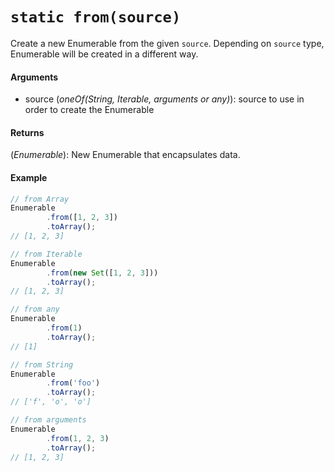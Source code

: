 # `static from(source)`

Create a new Enumerable from the given `source`. Depending on `source` type, Enumerable will be created in a different way.

#### Arguments

- source (*oneOf(String, Iterable, arguments or any)*): source to use in order to create the Enumerable

#### Returns

(*Enumerable*): New Enumerable that encapsulates data.

#### Example

```js
// from Array
Enumerable
        .from([1, 2, 3])
        .toArray();
// [1, 2, 3]

// from Iterable
Enumerable
        .from(new Set([1, 2, 3]))
        .toArray();
// [1, 2, 3]

// from any
Enumerable
        .from(1)
        .toArray();
// [1]

// from String
Enumerable
        .from('foo')
        .toArray();
// ['f', 'o', 'o']

// from arguments
Enumerable
        .from(1, 2, 3)
        .toArray();
// [1, 2, 3]
```
